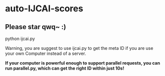 
# auto-IJCAI-scores
## Please star qwq~ :)
python ijcai.py

Warning, you are suggest to use ijcai.py to get the meta ID if you are use your own Computer instead of a server.

**If your computer is powerful enough to support parallel requests, you can run parallel.py, which can get the right ID within just 10s!**
